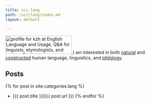 ```yaml
---
title: sci.lang
path: /sci/lang/index.md
layout: default

---
```

<a rel='nofollow' href='http://english.stackexchange.com/users/2329/kzh'>
<img width='208' src='http://english.stackexchange.com/users/flair/2329.png' height='58' alt='profile for kzh at English Language and Usage, Q&amp;A for linguists, etymologists, and serious English language enthusiasts'/>
</a>
I am interested in both <a href='http://en.wikipedia.org/wiki/Natural_language'>natural</a> and <a href='http://en.wikipedia.org/wiki/Constructed_language'>constructed</a> human language, linguistics, and <a href='http://en.wikipedia.org/wiki/Philology'>philology</a>.

Posts
-----

{% for post in site.categories.lang %}
- [{{ post.title }}]({{ post.url }})
{% endfor %}
